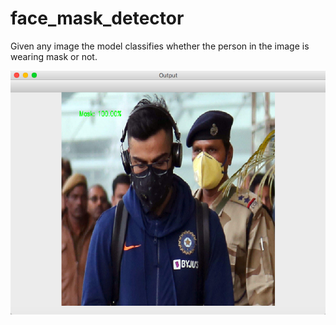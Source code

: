 # face_mask_detector

Given any image the model classifies whether the person in the image is wearing mask or not.

![image](resultimagewithmask.png)
